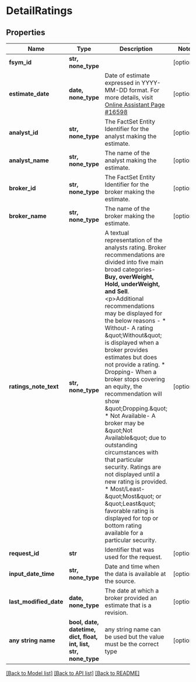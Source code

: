 # DetailRatings


## Properties
Name | Type | Description | Notes
------------ | ------------- | ------------- | -------------
**fsym_id** | **str, none_type** |  | [optional] 
**estimate_date** | **date, none_type** | Date of estimate expressed in YYYY-MM-DD format. For more details, visit [Online Assistant Page #16598](https://oa.apps.factset.com/pages/16598) | [optional] 
**analyst_id** | **str, none_type** | The FactSet Entity Identifier for the analyst making the estimate. | [optional] 
**analyst_name** | **str, none_type** | The name of the analyst making the estimate. | [optional] 
**broker_id** | **str, none_type** | The FactSet Entity Identifier for the broker making the estimate. | [optional] 
**broker_name** | **str, none_type** | The name of the broker making the estimate. | [optional] 
**ratings_note_text** | **str, none_type** | A textual representation of the analysts rating. Broker recommendations are divided into five main broad categories- **Buy, overWeight, Hold, underWeight, and Sell**.&lt;p&gt;Additional recommendations may be displayed for the below reasons -  * Without- A rating \&quot;Without\&quot; is displayed when a broker provides estimates but does not provide a rating. * Dropping- When a broker stops covering an equity, the recommendation will show \&quot;Dropping.\&quot; * Not Available- A broker may be \&quot;Not Available\&quot; due to outstanding circumstances with that particular security. Ratings are not displayed until a new rating is provided. * Most/Least- \&quot;Most\&quot; or \&quot;Least\&quot; favorable rating is displayed for top or bottom rating available for a particular security.  | [optional] 
**request_id** | **str** | Identifier that was used for the request. | [optional] 
**input_date_time** | **str, none_type** | Date and time when the data is available at the source. | [optional] 
**last_modified_date** | **date, none_type** | The date at which a broker provided an estimate that is a revision. | [optional] 
**any string name** | **bool, date, datetime, dict, float, int, list, str, none_type** | any string name can be used but the value must be the correct type | [optional]

[[Back to Model list]](../README.md#documentation-for-models) [[Back to API list]](../README.md#documentation-for-api-endpoints) [[Back to README]](../README.md)


